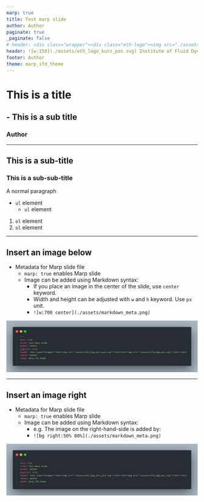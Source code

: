 ```yaml
---
marp: true
title: Test marp slide
author: Author
paginate: true
_paginate: false
# header: <div class="wrapper"><div class="eth-logo"><img src="./assets/eth_logo_kurz_pos.svg"></div><div class="ifd-logo">Institute of Fluid Dynamics</div>
header: ![w:150](./assets/eth_logo_kurz_pos.svg) Institute of Fluid Dynamics
footer: Author
theme: marp_ifd_theme
---
```



<!-- _class: title -->

# This is a title
## - This is a sub title

<!-- Author need to be defined in h3 -->
### Author

---

## This is a sub-title

### This is a sub-sub-title

A normal paragraph

- `ul` element
  - `ul` element

1. `ol` element
2. `ol` element

---

## Insert an image below

- Metadata for Marp slide file
  - `marp: true` enables Marp slide
  - Image can be added using Markdown syntax:
    - If you place an image in the center of the slide, use `center` keyword.
    - Width and height can be adjusted with `w` and `h` keyword. Use `px` unit.
    - `![w:700 center](./assets/markdown_meta.png)`

![w:700 center](./assets/markdown_meta.png)

---

## Insert an image right

- Metadata for Marp slide file
  - `marp: true` enables Marp slide
  - Image can be added using Markdown syntax:
    - e.g. The image on the right-hand-side is added by:
    - `![bg right:50% 80%](./assets/markdown_meta.png)`

![bg right:50% 80%](./assets/markdown_meta.png)
